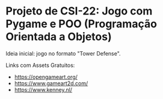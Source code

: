 # Projeto de CSI-22: Jogo com Pygame e POO (Programação Orientada a Objetos)

Ideia inicial: jogo no formato "Tower Defense".

Links com Assets Gratuitos: 

- https://opengameart.org/
- https://www.gameart2d.com/
- https://www.kenney.nl/
 
